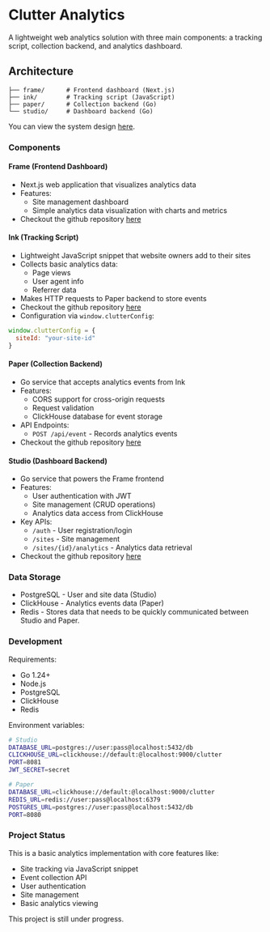 # Clutter Analytics

A lightweight web analytics solution with three main components: a tracking script, collection backend, and analytics dashboard.

## Architecture

```
├── frame/      # Frontend dashboard (Next.js)
├── ink/        # Tracking script (JavaScript)
├── paper/      # Collection backend (Go)
└── studio/     # Dashboard backend (Go)
```

You can view the system design [here](https://www.figma.com/board/iSkI8Wf4Bg2ObJvqozN4EJ/Clutter?node-id=0-1&t=cEBS1bcxrVjqWn0B-1).

### Components

#### Frame (Frontend Dashboard)
- Next.js web application that visualizes analytics data
- Features:
  - Site management dashboard
  - Simple analytics data visualization with charts and metrics
- Checkout the github repository [here](https://github.com/ThEditor/clutter-frame)

#### Ink (Tracking Script) 
- Lightweight JavaScript snippet that website owners add to their sites
- Collects basic analytics data:
  - Page views
  - User agent info
  - Referrer data
- Makes HTTP requests to Paper backend to store events
- Checkout the github repository [here](https://github.com/ThEditor/clutter-ink)
- Configuration via `window.clutterConfig`:
```js
window.clutterConfig = {
  siteId: "your-site-id"
}
```

#### Paper (Collection Backend)
- Go service that accepts analytics events from Ink
- Features:
  - CORS support for cross-origin requests
  - Request validation
  - ClickHouse database for event storage
- API Endpoints:
  - `POST /api/event` - Records analytics events
- Checkout the github repository [here](https://github.com/ThEditor/clutter-paper)

#### Studio (Dashboard Backend)
- Go service that powers the Frame frontend
- Features:
  - User authentication with JWT
  - Site management (CRUD operations)
  - Analytics data access from ClickHouse
- Key APIs:
  - `/auth` - User registration/login
  - `/sites` - Site management 
  - `/sites/{id}/analytics` - Analytics data retrieval
- Checkout the github repository [here](https://github.com/ThEditor/clutter-studio)

### Data Storage

- PostgreSQL - User and site data (Studio)
- ClickHouse - Analytics events data (Paper)
- Redis - Stores data that needs to be quickly communicated between Studio and Paper.

### Development

Requirements:
- Go 1.24+
- Node.js
- PostgreSQL
- ClickHouse
- Redis

Environment variables:
```sh
# Studio
DATABASE_URL=postgres://user:pass@localhost:5432/db
CLICKHOUSE_URL=clickhouse://default:@localhost:9000/clutter
PORT=8081
JWT_SECRET=secret

# Paper
DATABASE_URL=clickhouse://default:@localhost:9000/clutter
REDIS_URL=redis://user:pass@localhost:6379
POSTGRES_URL=postgres://user:pass@localhost:5432/db
PORT=8080
```

### Project Status

This is a basic analytics implementation with core features like:
- Site tracking via JavaScript snippet
- Event collection API
- User authentication
- Site management
- Basic analytics viewing

This project is still under progress.
